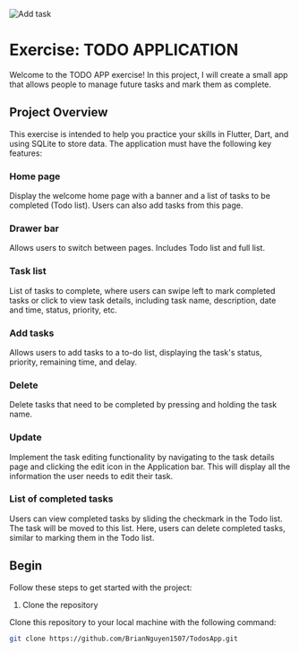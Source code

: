 ![Add task](https://github.com/BrianNguyen1507/TodosApp/blob/main/lib/images/review/add.gif)


# Exercise: TODO APPLICATION

Welcome to the TODO APP exercise! In this project, I will create a small app that allows people to manage future tasks and mark them as complete.

## Project Overview

This exercise is intended to help you practice your skills in Flutter, Dart, and using SQLite to store data. The application must have the following key features:

### Home page
Display the welcome home page with a banner and a list of tasks to be completed (Todo list). Users can also add tasks from this page.

### Drawer bar
Allows users to switch between pages. Includes Todo list and full list.

### Task list
List of tasks to complete, where users can swipe left to mark completed tasks or click to view task details, including task name, description, date and time, status, priority, etc.

### Add tasks
Allows users to add tasks to a to-do list, displaying the task's status, priority, remaining time, and delay.

### Delete
Delete tasks that need to be completed by pressing and holding the task name.

### Update
Implement the task editing functionality by navigating to the task details page and clicking the edit icon in the Application bar. This will display all the information the user needs to edit their task.

### List of completed tasks
Users can view completed tasks by sliding the checkmark in the Todo list. The task will be moved to this list. Here, users can delete completed tasks, similar to marking them in the Todo list.

## Begin
Follow these steps to get started with the project:

1. Clone the repository

Clone this repository to your local machine with the following command:

```bash
git clone https://github.com/BrianNguyen1507/TodosApp.git
